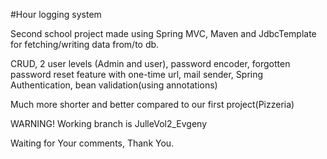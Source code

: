 #Hour logging system

Second school project made using Spring MVC, Maven and JdbcTemplate for fetching/writing data from/to db.

CRUD, 2 user levels (Admin and user), password encoder, forgotten password reset feature with one-time url, mail sender,
Spring Authentication, bean validation(using annotations)

Much more shorter and better compared to our first project(Pizzeria)

WARNING! Working branch is JulleVol2_Evgeny

Waiting for Your comments,
Thank You.
